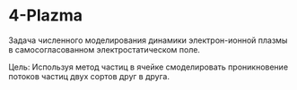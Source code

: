 # 4-Plazma
Задача численного моделирования динамики электрон-ионной плазмы в самосогласованном электростатическом поле.

Цель:
Используя метод частиц в ячейке смоделировать проникновение потоков частиц двух сортов друг в друга.
